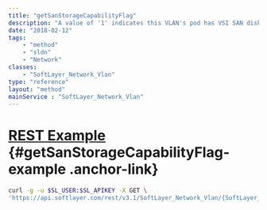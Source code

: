 ```yaml
---
title: "getSanStorageCapabilityFlag"
description: "A value of '1' indicates this VLAN's pod has VSI SAN disk storage capability."
date: "2018-02-12"
tags:
    - "method"
    - "sldn"
    - "Network"
classes:
    - "SoftLayer_Network_Vlan"
type: "reference"
layout: "method"
mainService : "SoftLayer_Network_Vlan"
---
```


# [REST Example](#getSanStorageCapabilityFlag-example) <a href="/article/rest/"><i class="fas fa-question"></i></a> {#getSanStorageCapabilityFlag-example .anchor-link} 
```bash
curl -g -u $SL_USER:$SL_APIKEY -X GET \
'https://api.softlayer.com/rest/v3.1/SoftLayer_Network_Vlan/{SoftLayer_Network_VlanID}/getSanStorageCapabilityFlag'
```
